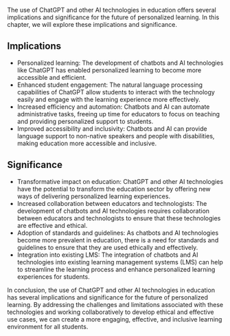 
The use of ChatGPT and other AI technologies in education offers several implications and significance for the future of personalized learning. In this chapter, we will explore these implications and significance.

Implications
------------

* Personalized learning: The development of chatbots and AI technologies like ChatGPT has enabled personalized learning to become more accessible and efficient.
* Enhanced student engagement: The natural language processing capabilities of ChatGPT allow students to interact with the technology easily and engage with the learning experience more effectively.
* Increased efficiency and automation: Chatbots and AI can automate administrative tasks, freeing up time for educators to focus on teaching and providing personalized support to students.
* Improved accessibility and inclusivity: Chatbots and AI can provide language support to non-native speakers and people with disabilities, making education more accessible and inclusive.

Significance
------------

* Transformative impact on education: ChatGPT and other AI technologies have the potential to transform the education sector by offering new ways of delivering personalized learning experiences.
* Increased collaboration between educators and technologists: The development of chatbots and AI technologies requires collaboration between educators and technologists to ensure that these technologies are effective and ethical.
* Adoption of standards and guidelines: As chatbots and AI technologies become more prevalent in education, there is a need for standards and guidelines to ensure that they are used ethically and effectively.
* Integration into existing LMS: The integration of chatbots and AI technologies into existing learning management systems (LMS) can help to streamline the learning process and enhance personalized learning experiences for students.

In conclusion, the use of ChatGPT and other AI technologies in education has several implications and significance for the future of personalized learning. By addressing the challenges and limitations associated with these technologies and working collaboratively to develop ethical and effective use cases, we can create a more engaging, effective, and inclusive learning environment for all students.
